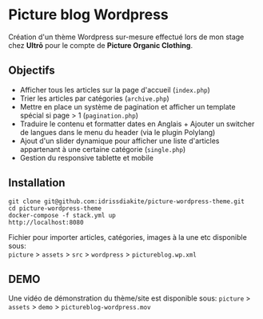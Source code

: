 # Picture blog Wordpress

Création d'un thème Wordpress sur-mesure effectué lors de mon stage chez **Ultrō** pour le compte de **Picture Organic Clothing**.

## Objectifs

- Afficher tous les articles sur la page d'accueil (`index.php`)
- Trier les articles par catégories (`archive.php`)
- Mettre en place un système de pagination  et afficher un template spécial si page > 1 (`pagination.php`)
- Traduire le contenu et formatter dates en Anglais + Ajouter un switcher de langues dans le menu du header (via le plugin Polylang)
- Ajout d'un slider dynamique pour afficher une liste d'articles appartenant à une certaine catégorie (`single.php`)
- Gestion du responsive tablette et mobile

## Installation

```
git clone git@github.com:idrissdiakite/picture-wordpress-theme.git
cd picture-wordpress-theme
docker-compose -f stack.yml up
http://localhost:8080
```
Fichier pour importer articles, catégories, images à la une etc disponible sous:  
`picture` > `assets` > `src` > `wordpress` > `pictureblog.wp.xml`

## DEMO

Une vidéo de démonstration du thème/site est disponible sous:
`picture` > `assets` > `demo` > `pictureblog-wordpress.mov`